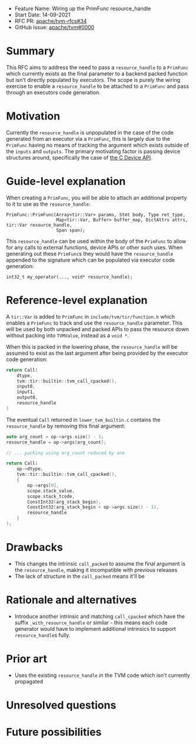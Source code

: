 - Feature Name: Wiring up the PrimFunc resource_handle
- Start Date: 14-09-2021
- RFC PR: [apache/tvm-rfcs#34](https://github.com/apache/tvm-rfcs/pull/34)
- GitHub Issue: [apache/tvm#0000](https://github.com/apache/tvm/issues/0000)


# Summary
[summary]: #summary
This RFC aims to address the need to pass a `resource_handle` to a `PrimFunc` which currently exists as the final parameter to a backend packed function but isn't directly populated by executors. The scope is purely the wiring exercise to enable a `resource_handle` to be attached to a `PrimFunc` and pass through an executors code generation.

# Motivation
[motivation]: #motivation

Currently the `resource_handle` is unpopulated in the case of the code generated from an executor via a `PrimFunc`, this is largely due to the `PrimFunc` having no means of tracking the argument which exists outside of the `inputs` and `outputs`. The primary motivating factor is passing device structures around, specifically the case of [the C Device API](https://github.com/apache/tvm-rfcs/pull/31).

# Guide-level explanation
[guide-level-explanation]: #guide-level-explanation

When creating a `PrimFunc`, you will be able to attach an additional property to it to use as the `resource_handle`:

```
PrimFunc::PrimFunc(Array<tir::Var> params, Stmt body, Type ret_type,
                   Map<tir::Var, Buffer> buffer_map, DictAttrs attrs, tir::Var resource_handle,
                   Span span);
```

This `resource_handle` can be used within the body of the `PrimFunc` to allow for any calls to external functions, device APIs or other such uses. When generating out these `PrimFunc`s they would have the `resource_handle` appended to the signature which can be populated via executor code generation:

```
int32_t my_operator(..., void* resource_handle);
```

# Reference-level explanation
[reference-level-explanation]: #reference-level-explanation

A `tir::Var` is added to `PrimFunc` in `include/tvm/tir/function.h` which enables a `PrimFunc` to track and use the `resource_handle` parameter. This will be used by both unpacked and packed APIs to pass the resource down without packing into `TVMValue`, instead as a `void *`. 

When this is packed in the lowering phase, the `resource_handle` will be assumed to exist as the last argument after being provided by the executor code generation:

```cpp
return Call(
    dtype,
    tvm::tir::builtin::tvm_call_cpacked(),
    input0,
    input1,
    output0,
    resource_handle
)
```


The eventual `Call` returned in `lower_tvm_builtin.c` contains the `resource_handle` by removing this final argument:

```cpp
auto arg_count = op->args.size() - 1;
resource_handle = op->args[arg_count];

// ... packing using arg_count reduced by one

return Call(
    op->dtype,
    tvm::tir::builtin::tvm_call_cpacked(),
    {
        op->args[0],
        scope.stack_value,
        scope.stack_tcode,
        ConstInt32(arg_stack_begin),
        ConstInt32(arg_stack_begin + op->args.size() - 1),
        resource_handle
    }
);
```

# Drawbacks
[drawbacks]: #drawbacks

* This changes the intrinsic `call_packed` to assume the final argument is the `resource_handle`, making it incompatible with previous releases
* The lack of structure in the `call_packed` means it'll be 

# Rationale and alternatives
[rationale-and-alternatives]: #rationale-and-alternatives

* Introduce another intrinsic and matching `call_cpacked` which have the suffix `_with_resource_handle` or similar - this means each code generator would have to implement additional intrinsics to support `resource_handle`s fully.

# Prior art
[prior-art]: #prior-art
* Uses the existing `resource_handle` in the TVM code which isn't currently propagated

# Unresolved questions
[unresolved-questions]: #unresolved-questions

# Future possibilities
[future-possibilities]: #future-possibilities